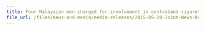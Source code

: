 ```yaml
---
title: Four Malaysian men charged for involvement in contraband cigarette activities
file_url: /files/news-and-media/media-releases/2015-05-28-Joint-News-Release.pdf
---
```

